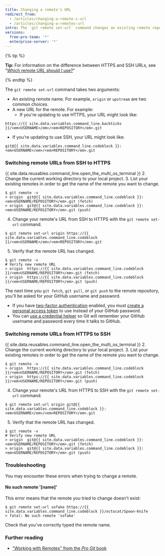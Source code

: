```yaml
---
title: Changing a remote's URL
redirect_from:
  - /articles/changing-a-remote-s-url
  - /articles/changing-a-remotes-url
intro: The `git remote set-url` command changes an existing remote repository URL.
versions:
  free-pro-team: '*'
  enterprise-server: '*'
---
```


{% tip %}

**Tip:** For information on the difference between HTTPS and SSH URLs, see "[Which remote URL should I use?](/articles/which-remote-url-should-i-use)"

{% endtip %}

The `git remote set-url` command takes two arguments:

* An existing remote name. For example, `origin` or `upstream` are two common choices.
* A new URL for the remote. For example:
  * If you're updating to use HTTPS, your URL might look like:
```shell
https://{{ site.data.variables.command_line.backticks }}/<em>USERNAME</em>/<em>REPOSITORY</em>.git
```
  * If you're updating to use SSH, your URL might look like:
```shell
git@{{ site.data.variables.command_line.codeblock }}:<em>USERNAME</em>/<em>REPOSITORY</em>.git
```

### Switching remote URLs from SSH to HTTPS

{{ site.data.reusables.command_line.open_the_multi_os_terminal }}
2. Change the current working directory to your local project.
3. List your existing remotes in order to get the name of the remote you want to change.
  ```shell
  $ git remote -v
  > origin  git@{{ site.data.variables.command_line.codeblock }}:<em>USERNAME/REPOSITORY</em>.git (fetch)
  > origin  git@{{ site.data.variables.command_line.codeblock }}:<em>USERNAME/REPOSITORY</em>.git (push)
  ```
4. Change your remote's URL from SSH to HTTPS with the `git remote set-url` command.
  ```shell
  $ git remote set-url origin https://{{ site.data.variables.command_line.codeblock }}/<em>USERNAME</em>/<em>REPOSITORY</em>.git
  ```
5. Verify that the remote URL has changed.
  ```shell
  $ git remote -v
  # Verify new remote URL
  > origin  https://{{ site.data.variables.command_line.codeblock }}/<em>USERNAME/REPOSITORY</em>.git (fetch)
  > origin  https://{{ site.data.variables.command_line.codeblock }}/<em>USERNAME/REPOSITORY</em>.git (push)
  ```

The next time you `git fetch`, `git pull`, or `git push` to the remote repository, you'll be asked for your GitHub username and password.

- If you have [two-factor authentication](/articles/securing-your-account-with-two-factor-authentication-2fa) enabled, you must [create a personal access token](/github/authenticating-to-github/creating-a-personal-access-token) to use instead of your GitHub password.
- You can [use a credential helper](/github/using-git/caching-your-github-credentials-in-git) so Git will remember your GitHub username and password every time it talks to GitHub.

### Switching remote URLs from HTTPS to SSH

{{ site.data.reusables.command_line.open_the_multi_os_terminal }}
2. Change the current working directory to your local project.
3. List your existing remotes in order to get the name of the remote you want to change.
  ```shell
  $ git remote -v
  > origin  https://{{ site.data.variables.command_line.codeblock }}/<em>USERNAME/REPOSITORY</em>.git (fetch)
  > origin  https://{{ site.data.variables.command_line.codeblock }}/<em>USERNAME/REPOSITORY</em>.git (push)
  ```
4. Change your remote's URL from HTTPS to SSH with the `git remote set-url` command.
  ```shell
  $ git remote set-url origin git@{{ site.data.variables.command_line.codeblock }}:<em>USERNAME</em>/<em>REPOSITORY</em>.git
  ```
5. Verify that the remote URL has changed.
  ```shell
  $ git remote -v
  # Verify new remote URL
  > origin  git@{{ site.data.variables.command_line.codeblock }}:<em>USERNAME/REPOSITORY</em>.git (fetch)
  > origin  git@{{ site.data.variables.command_line.codeblock }}:<em>USERNAME/REPOSITORY</em>.git (push)
  ```

### Troubleshooting

You may encounter these errors when trying to change a remote.

#### No such remote '[name]'

This error means that the remote you tried to change doesn't exist:

```shell
$ git remote set-url sofake https://{{ site.data.variables.command_line.codeblock }}/octocat/Spoon-Knife
> fatal: No such remote 'sofake'
```

Check that you've correctly typed the remote name.

### Further reading

- ["Working with Remotes" from the _Pro Git_ book](https://git-scm.com/book/en/Git-Basics-Working-with-Remotes)
